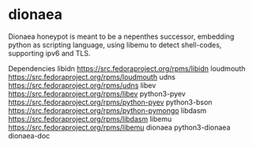 # dionaea

Dionaea honeypot is meant to be a nepenthes successor, embedding python
as scripting language, using libemu to detect shell-codes, supporting
ipv6 and TLS.

Dependencies
libidn			https://src.fedoraproject.org/rpms/libidn
loudmouth		https://src.fedoraproject.org/rpms/loudmouth
udns			https://src.fedoraproject.org/rpms/udns
libev			https://src.fedoraproject.org/rpms/libev
python3-pyev		https://src.fedoraproject.org/rpms/python-pyev
python3-bson		https://src.fedoraproject.org/rpms/python-pymongo
libdasm			https://src.fedoraproject.org/rpms/libdasm
libemu			https://src.fedoraproject.org/rpms/libemu
dionaea
python3-dionaea
dionaea-doc

